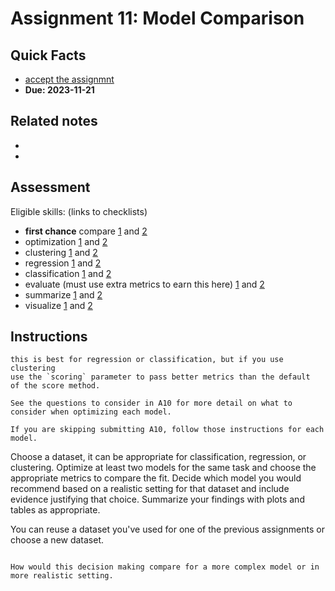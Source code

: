 
# Assignment 11: Model Comparison

## Quick Facts
-  [accept the assignmnt](https://classroom.github.com/a/Rw_yt2rK)
- __Due: 2023-11-21__

## Related notes

- [](../notes/2023-11-14)
- [](../notes/2023-11-16)

## Assessment

Eligible skills: (links to checklists)
- **first chance** compare [1](https://rhodyprog4ds.github.io/BrownFall23/syllabus/achievements.html#compare-level1) and [2](https://rhodyprog4ds.github.io/BrownFall23/syllabus/achievements.html#compare-level2)
- optimization [1](https://rhodyprog4ds.github.io/BrownFall23/syllabus/achievements.html#optimization-level1) and [2](https://rhodyprog4ds.github.io/BrownFall23/syllabus/achievements.html#optimization-level2)
- clustering [1](https://rhodyprog4ds.github.io/BrownFall23/syllabus/achievements.html#clustering-level1) and [2](https://rhodyprog4ds.github.io/BrownFall23/syllabus/achievements.html#clustering-level2)
- regression [1](https://rhodyprog4ds.github.io/BrownFall23/syllabus/achievements.html#regression-level1) and [2](https://rhodyprog4ds.github.io/BrownFall23/syllabus/achievements.html#regression-level2)
- classification [1](https://rhodyprog4ds.github.io/BrownFall23/syllabus/achievements.html#classification-level1) and [2](https://rhodyprog4ds.github.io/BrownFall23/syllabus/achievements.html#classification-level2)
- evaluate (must use extra metrics to earn this here) [1](https://rhodyprog4ds.github.io/BrownFall23/syllabus/achievements.html#evaluate-level1) and [2](https://rhodyprog4ds.github.io/BrownFall23/syllabus/achievements.html#evaluate-level2)
- summarize [1](https://rhodyprog4ds.github.io/BrownFall23/syllabus/achievements.html#summarize-level1) and [2](https://rhodyprog4ds.github.io/BrownFall23/syllabus/achievements.html#summarize-level2)
- visualize [1](https://rhodyprog4ds.github.io/BrownFall23/syllabus/achievements.html#visualize-level1) and [2](https://rhodyprog4ds.github.io/BrownFall23/syllabus/achievements.html#visualize-level2)


## Instructions




```{tip}
this is best for regression or classification, but if you use clustering
use the `scoring` parameter to pass better metrics than the default
of the score method.
```

```{hint}
See the questions to consider in A10 for more detail on what to consider when optimizing each model. 

If you are skipping submitting A10, follow those instructions for each model. 
```

Choose a dataset, it can be appropriate for classification, regression, or clustering. Optimize at least two models for the same task and choose the appropriate metrics to compare the fit. Decide which model you would recommend based on a realistic setting for that dataset and include evidence justifying that choice. Summarize your findings with plots and tables as appropriate.

You can reuse a dataset you've used for one of the previous assignments or choose a new dataset.

```{admonition} Think Ahead

How would this decision making compare for a more complex model or in more realistic setting.

```
